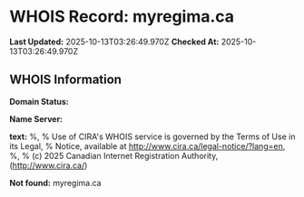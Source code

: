 # WHOIS Record: myregima.ca

**Last Updated:** 2025-10-13T03:26:49.970Z
**Checked At:** 2025-10-13T03:26:49.970Z

## WHOIS Information

**Domain Status:** 

**Name Server:** 

**text:** %, % Use of CIRA's WHOIS service is governed by the Terms of Use in its Legal, % Notice, available at http://www.cira.ca/legal-notice/?lang=en, %, % (c) 2025 Canadian Internet Registration Authority, (http://www.cira.ca/)

**Not found:** myregima.ca

